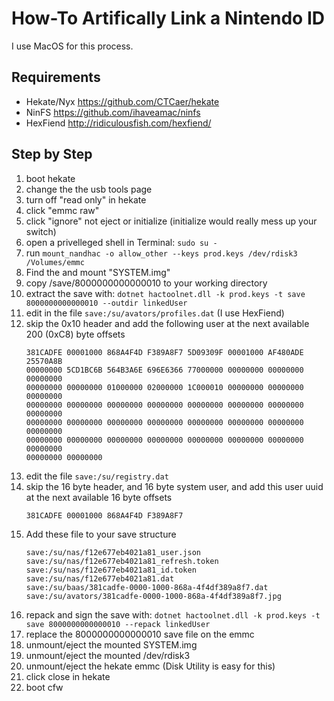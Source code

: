 How-To Artifically Link a Nintendo ID
======

I use MacOS for this process.

Requirements
------
- Hekate/Nyx https://github.com/CTCaer/hekate
- NinFS https://github.com/ihaveamac/ninfs
- HexFiend http://ridiculousfish.com/hexfiend/


Step by Step
------
1. boot hekate
1. change the the usb tools page
1. turn off "read only" in hekate
1. click "emmc raw"
1. click "ignore" not eject or initialize (initialize would really mess up your switch)
1. open a privelleged shell in Terminal: `sudo su -`
1. run `mount_nandhac -o allow_other --keys prod.keys /dev/rdisk3 /Volumes/emmc`
1. Find the and mount "SYSTEM.img"
1. copy /save/8000000000000010 to your working directory
1. extract the save with: `dotnet hactoolnet.dll -k prod.keys -t save 8000000000000010 --outdir linkedUser`
1. edit in the file `save:/su/avators/profiles.dat` (I use HexFiend)
1. skip the 0x10 header and add the following user at the next available 200 (0xC8) byte offsets
   ```
   381CADFE 00001000 868A4F4D F389A8F7 5D09309F 00001000 AF480ADE 25570A8B 
   00000000 5CD1BC6B 564B3A6E 696E6366 77000000 00000000 00000000 00000000 
   00000000 00000000 01000000 02000000 1C000010 00000000 00000000 00000000 
   00000000 00000000 00000000 00000000 00000000 00000000 00000000 00000000 
   00000000 00000000 00000000 00000000 00000000 00000000 00000000 00000000 
   00000000 00000000 00000000 00000000 00000000 00000000 00000000 00000000 
   00000000 00000000
   ```
1. edit the file `save:/su/registry.dat`
1. skip the 16 byte header, and 16 byte system user, and add this user uuid at the next available 16 byte offsets
   ```
   381CADFE 00001000 868A4F4D F389A8F7
   ```
1. Add these file to your save structure
   ```
   save:/su/nas/f12e677eb4021a81_user.json
   save:/su/nas/f12e677eb4021a81_refresh.token
   save:/su/nas/f12e677eb4021a81_id.token
   save:/su/nas/f12e677eb4021a81.dat
   save:/su/baas/381cadfe-0000-1000-868a-4f4df389a8f7.dat
   save:/su/avators/381cadfe-0000-1000-868a-4f4df389a8f7.jpg
   ```
1. repack and sign the save with: `dotnet hactoolnet.dll -k prod.keys -t save 8000000000000010 --repack linkedUser`
1. replace the 8000000000000010 save file on the emmc
1. unmount/eject the mounted SYSTEM.img
1. unmount/eject the mounted /dev/rdisk3
1. unmount/eject the hekate emmc (Disk Utility is easy for this)
1. click close in hekate
1. boot cfw
